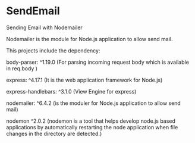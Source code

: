 # SendEmail
Sending Email with Nodemailer

Nodemailer is the module for Node.js application to allow send mail.

This projects include the dependency:

body-parser: ^1.19.0 (For parsing incoming request body which is available in req.body )

express: ^4.17.1  (It is the web application framework for Node.js)

express-handlebars: ^3.1.0 (View Engine for express)

nodemailer: ^6.4.2  (is the moduler for Node.js application to allow send mail)

nodemon ^2.0.2  (nodemon is a tool that helps develop node.js based applications by automatically restarting the node application when file changes in the directory are detected.)
